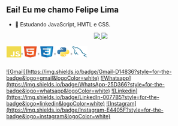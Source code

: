 ## Eai! Eu me chamo Felipe Lima

- 🌱 Estudando JavaScript, HMTL e CSS.

<div align="center">
  <a href="https://github.com/LipePLima">
  <img height="180em" src="https://github-readme-stats.vercel.app/api?username=LipePLima&show_icons=true&theme=blue-green&include_all_commits=true&count_private=true"/>
  <img height="180em" src="https://github-readme-stats.vercel.app/api/top-langs/?username=LipePLima&layout=compact&langs_count=7&theme=blue-green"/>
</div>
<div style="display: inline_block"><br>
  <img align="center" alt="Fil-Js" height="30" width="40" src="https://raw.githubusercontent.com/devicons/devicon/master/icons/javascript/javascript-plain.svg">
  <img align="center" alt="Fil-HTML" height="30" width="40" src="https://raw.githubusercontent.com/devicons/devicon/master/icons/html5/html5-original.svg">
  <img align="center" alt="Fil-CSS" height="30" width="40" src="https://raw.githubusercontent.com/devicons/devicon/master/icons/css3/css3-original.svg">
  <img align="center" alt="Fil-Python" height="30" width="40" src="https://raw.githubusercontent.com/devicons/devicon/master/icons/python/python-original.svg">
  <img align="center" alt="Fil-Python" height="30" width="40" src="https://raw.githubusercontent.com/devicons/devicon/master/icons/mysql/mysql-original.svg">
</div>

 ##
 
 <div> 
  <a href="mailto:felipe.lima0160@gmail.com">![Gmail](https://img.shields.io/badge/Gmail-D14836?style=for-the-badge&logo=gmail&logoColor=white)</a>  <a href="https://wa.me/5521979926096">![Whatsapp](https://img.shields.io/badge/WhatsApp-25D366?style=for-the-badge&logo=whatsapp&logoColor=white)</a>  <a href="https://www.linkedin.com/in/felipe-lima01/">![Linkedin](https://img.shields.io/badge/LinkedIn-0077B5?style=for-the-badge&logo=linkedin&logoColor=white)</a>  <a href="https://www.instagram.com/felima148/">![Instagram](https://img.shields.io/badge/Instagram-E4405F?style=for-the-badge&logo=instagram&logoColor=white)</a>
</div>
